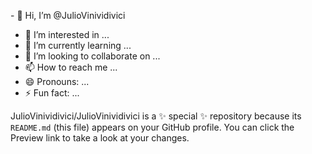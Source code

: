 <a>- 👋 Hi, I’m @JulioVinividivici
- 👀 I’m interested in ...
- 🌱 I’m currently learning ...
- 💞️ I’m looking to collaborate on ...
- 📫 How to reach me ...
- 😄 Pronouns: ...
- ⚡ Fun fact: ...
</a>

<!doctyp"html"
 <https>
JulioVinividivici/JulioVinividivici is a ✨ special ✨ repository because its `README.md` (this file) appears on your GitHub profile.
You can click the Preview link to take a look at your changes.
</https>
